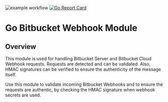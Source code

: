 ![example workflow](https://github.com/serainville/bitbucket-webhooks/actions/workflows/go.yaml/badge.svg)
[![Go Report Card](https://goreportcard.com/badge/github.com/serainville/bitbucket-webhooks)](https://goreportcard.com/report/github.com/serainville/bitbucket-webhooks)
# Go Bitbucket Webhook Module
## Overview
This module is used for handling Bitbucket Server and Bitbucket Cloud Webhook requests. Requests are detected and can be validated. Also, HMAC signatures can be verified to ensure the authenticity of the message itself.

Use this module to validate incoming Bitbucket Webhooks and to ensure the requests are authentic, by checking the HMAC signature when webhook secrets are used.

